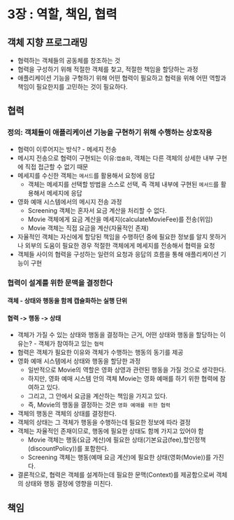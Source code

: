 # 3장 : 역할, 책임, 협력

## 객체 지향 프로그래밍 
- 협력하는 객체들의 공동체를 창조하는 것
- 협력을 구성하기 위해 적절한 객체를 찾고, 적절한 책임을 할당하는 과정
- 애플리케이션 기능을 구형하기 위해 어떤 협력이 필요하고 협력을 위해 어떤 역할과 책임이 필요한지를 고민하는 것이 필요하다.


## 협력

### 정의: 객체들이 애플리케이션 기능을 구현하기 위해 수행하는 상호작용

- 협력이 이루어지는 방식? - 메세지 전송
- 메시지 전송으로 협력이 구현되는 이유:`캡슐화`, 객체는 다른 객체의 상세한 내부 구현에 직접 접근할 수 없기 때문
- 메세지를 수신한 객체는 `메서드`를 활용해서 요청에 응답
  - 객체는 메세지를 선택할 방법을 스스로 선택, 즉 객체 내부에 구현된 `메서드`를 활용해서 메세지에 응답
- 영화 예매 시스템에서의 메시지 전송 과정
  - Screening 객체는 혼자서 요금 계산을 처리할 수 없다.
  - Movie 객체에게 요금 계산을 메세지(calculateMovieFee)를 전송(위임)
  - Movie 객체는 직접 요금을 계산(자율적인 존재)
- 자율적인 객체는 자신에게 할당된 책임을 수행하던 중에 필요한 정보를 알지 못하거나 외부의 도움이 필요한 경우 적절한 객체에게 메세지를 전송해서 협력을 요청
- 객체들 사이의 협력을 구성하는 일련의 요청과 응답의 흐름을 통해 애플리케이션 기능이 구현

### 협력이 설계를 위한 문맥을 결정한다 

#### 객체 - 상태와 행동을 함께 캡슐화하는 실행 단위
#### 협력 -> 행동 -> 상태
- 객체가 가질 수 있는 상태와 행동을 결정하는 근거, 어떤 상태와 행동을 할당하는 이유는? - 객체가 참여하고 있는 `협력`
- 협력은 객체가 필요한 이유와 객체가 수행하는 행동의 동기를 제공
- 영화 예매 시스템에서 상태와 행동을 할당한 과정
  - 일반적으로 Movie의 역할은 영화 상영과 관련된 행동을 가질 것으로 생각한다.
  - 하지만, 영화 예매 시스템 안의 객체 Movie는 영화 예매를 하기 위한 협력에 참여하고 있다.
  - 그리고, 그 안에서 요금을 계산하는 책임을 가지고 있다.
  - 즉, Movie의 행동을 결정하는 것은 `영화 예매를 위한 협력`
- 객체의 행동은 객체의 상태를 결정한다.
- 객체의 상태는 그 객체가 행동을 수행하는데 필요한 정보에 따라 결정
- 객체는 자율적인 존재이므로, 행동에 필요한 상태도 함께 가지고 있어야 함
  - Movie 객체는 행동(요금 계산)에 필요한 상태(기본요금(fee),할인정책(discountPolicy))를 포함한다.
  - Screening 객체는 행동(예매 요금 계산)에 필요한 상태(영화(Movie))를 가진다.
- 결론적으로, 협력은 객체를 설계하는데 필요한 문맥(Context)를 제공함으로써 객체의 상태와 행동 결정에 영향을 미친다.

## 책임
  



